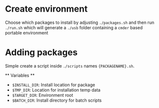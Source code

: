 # Create environment

Choose which packages to install by adjusting `./packages.sh` and then run `./run.sh` which will generate a `./usb` folder containing a `cmder` based portable environment

# Adding packages

Simple create a script inside `./scripts` names `{PACKAGENAME}.sh`.

** Variables **
* `$INSTALL_DIR`: Install location for package
* `$TMP_DIR`: Location for installation temp data
* `$TARGET_DIR`: Environment root
* `$BATCH_DIR`: Install directory for batch scripts